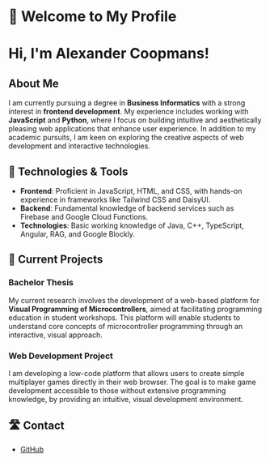 # 👋 Welcome to My Profile

# Hi, I'm Alexander Coopmans!

## About Me

I am currently pursuing a degree in **Business Informatics** with a strong interest in **frontend development**. My experience includes working with **JavaScript** and **Python**, where I focus on building intuitive and aesthetically pleasing web applications that enhance user experience. In addition to my academic pursuits, I am keen on exploring the creative aspects of web development and interactive technologies.

## 🔧 Technologies & Tools

- **Frontend**: Proficient in JavaScript, HTML, and CSS, with hands-on experience in frameworks like Tailwind CSS and DaisyUI.
- **Backend**: Fundamental knowledge of backend services such as Firebase and Google Cloud Functions.
- **Technologies**: Basic working knowledge of Java, C++, TypeScript, Angular, RAG, and Google Blockly.

## 🚀 Current Projects

### Bachelor Thesis

My current research involves the development of a web-based platform for **Visual Programming of Microcontrollers**, aimed at facilitating programming education in student workshops. This platform will enable students to understand core concepts of microcontroller programming through an interactive, visual approach.

### Web Development Project

I am developing a low-code platform that allows users to create simple multiplayer games directly in their web browser. The goal is to make game development accessible to those without extensive programming knowledge, by providing an intuitive, visual development environment.

## 🛣 Contact

- [GitHub](https://github.com/AlexanderCoopmans)
